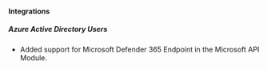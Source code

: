 
#### Integrations

##### Azure Active Directory Users

- Added support for Microsoft Defender 365 Endpoint in the Microsoft API Module.
